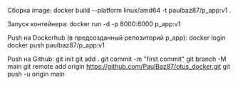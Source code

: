 Сборка image:
docker build --platform linux/amd64 -t paulbaz87/p_app:v1 .

Запуск контейнера:
docker run -d -p 8000:8000 p_app:v1

Push на Dockerhub (в предсозданный репозиторий p_app):
docker login
docker push paulbaz87/p_app:v1

Push на Github:
git init
git add .
git commit -m "first commit"
git branch -M main
git remote add origin https://github.com/PaulBaz87/otus_docker.git
git push -u origin main
